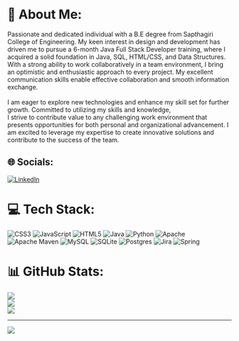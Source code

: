 # 💫 About Me:
Passionate and dedicated individual with a B.E degree from Sapthagiri College of Engineering. My keen interest in design and development has driven me to pursue a 6-month Java Full Stack Developer training, where I acquired a solid foundation in Java, SQL, HTML/CSS, and Data Structures. <br>With a strong ability to work collaboratively in a team environment, I bring an optimistic and enthusiastic approach to every project. My excellent communication skills enable effective collaboration and smooth information exchange.<br><br>I am eager to explore new technologies and enhance my skill set for further growth. Committed to utilizing my skills and knowledge, <br>I strive to contribute value to any challenging work environment that presents opportunities for both personal and organizational advancement. I am excited to leverage my expertise to create innovative solutions and contribute to the success of the team.


## 🌐 Socials:
[![LinkedIn](https://img.shields.io/badge/LinkedIn-%230077B5.svg?logo=linkedin&logoColor=white)](https://linkedin.com/in/https://www.linkedin.com/in/chethan-s-8207811b3) 

# 💻 Tech Stack:
![CSS3](https://img.shields.io/badge/css3-%231572B6.svg?style=for-the-badge&logo=css3&logoColor=white) ![JavaScript](https://img.shields.io/badge/javascript-%23323330.svg?style=for-the-badge&logo=javascript&logoColor=%23F7DF1E) ![HTML5](https://img.shields.io/badge/html5-%23E34F26.svg?style=for-the-badge&logo=html5&logoColor=white) ![Java](https://img.shields.io/badge/java-%23ED8B00.svg?style=for-the-badge&logo=java&logoColor=white) ![Python](https://img.shields.io/badge/python-3670A0?style=for-the-badge&logo=python&logoColor=ffdd54) ![Apache](https://img.shields.io/badge/apache-%23D42029.svg?style=for-the-badge&logo=apache&logoColor=white) ![Apache Maven](https://img.shields.io/badge/Apache%20Maven-C71A36?style=for-the-badge&logo=Apache%20Maven&logoColor=white) ![MySQL](https://img.shields.io/badge/mysql-%2300f.svg?style=for-the-badge&logo=mysql&logoColor=white) ![SQLite](https://img.shields.io/badge/sqlite-%2307405e.svg?style=for-the-badge&logo=sqlite&logoColor=white) ![Postgres](https://img.shields.io/badge/postgres-%23316192.svg?style=for-the-badge&logo=postgresql&logoColor=white) ![Jira](https://img.shields.io/badge/jira-%230A0FFF.svg?style=for-the-badge&logo=jira&logoColor=white) ![Spring](https://img.shields.io/badge/spring-%236DB33F.svg?style=for-the-badge&logo=spring&logoColor=white)
# 📊 GitHub Stats:
![](https://github-readme-stats.vercel.app/api?username=Chethanshetty2001&theme=dark&hide_border=false&include_all_commits=false&count_private=false)<br/>
![](https://github-readme-streak-stats.herokuapp.com/?user=Chethanshetty2001&theme=dark&hide_border=false)<br/>
![](https://github-readme-stats.vercel.app/api/top-langs/?username=Chethanshetty2001&theme=dark&hide_border=false&include_all_commits=false&count_private=false&layout=compact)

---
[![](https://visitcount.itsvg.in/api?id=Chethanshetty2001&icon=0&color=0)](https://visitcount.itsvg.in)

<!-- Proudly created with GPRM ( https://gprm.itsvg.in ) -->
